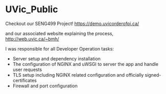 # UVic_Public

Checkout our SENG499 Project!
https://demo.uvicorderofpi.ca/

and our associated website explaining the process,
http://web.uvic.ca/~bmh/

I was responsible for all Developer Operation tasks: 
- Server setup and dependency installation
- The configuration of NGINX and uWSGI to server the app and handle user requests
- TLS setup including NGINX related configuration and officially signed-certificates
- Firewall and port configuration
